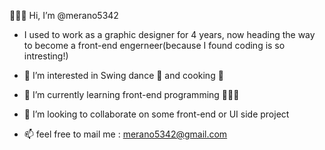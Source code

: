 🙋🏻‍♀️ Hi, I’m @merano5342
- I used to work as a graphic designer for 4 years, now heading the way to become a front-end engerneer(because I found coding is so intresting!)

- 👀 I’m interested in Swing dance 💃 and cooking 🍳
- 🌱 I’m currently learning front-end programming 👩🏻‍💻
- 💞️ I’m looking to collaborate on some front-end or UI side project
- 📫 feel free to mail me : merano5342@gmail.com

